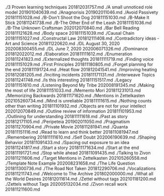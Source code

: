 ./3 Proven learning techniques  201812031757.md
./A small unnoticed role model 201901040639.md
./Anagnorisis 201902011046.md
./Avoid Passivety 201811151028.md
./B-Don't Shoot the Dog 201811151030.md
./B-Make It Stick 201811241738.md
./B-The Other End of the Leash 201811151036.md
./B-The Unknown Craftsman 202012070840.md
./Bar Bell Reading 201811121628.md
./Body space 201811151039.md
./Causal Chain 201811151027.md
./Constructal Law 201812111408.md
./Contradictory ideas - Art and Science 201811220620.md
./DL August 30, 2020 202008300455.md
./DL June 7, 2020 202006071326.md
./Dominance 201812022012.md
./Elaboration 201811111612.md
./Enumeration 201811241823.md
./Externalized thoughts 201811111719.md
./Finding voice 201811151029.md
./First Principles 201811180805.md
./Forget planning for the end 201811191724.md
./Heat flow 201812041541.md
./Improving heating 201812081205.md
./Inciting incidents 201811171131.md
./Interweave Topics 201811241748.md
./Is this interesting 201811151517.md
./Legacy 201811151610.md
./Listening Beyond My Tribe 202008191345.md
./Making the most of life 201811151033.md
./Memento Mori 201811231013.md
./Memorizing Backwards 201811171620.md
./Mentions in Zettelkasten 202105260734.md
./Mind is unreliable 201811111615.md
./Nothing counts other than writing 201811101932.md
./Objects are not for your intellect 202012070849.md
./Outline review of information 201811101953.md
./Outlining for understanding 201811111618.md
./Past as story 201812171105.md
./Peripeteia 201902011050.md
./Pragmatism 201811270904.md
./Private Movie 201811281941.md
./Quanta 201811151116.md
./Read to learn and think better 201811081947.md
./Remembering 201811111610.md
./Self Doubt 202006190639.md
./Shaping Behavior 201811091433.md
./Spacing out exposure to an idea 201811241817.md
./Start a story  201811171634.md
./Start at the end 201811191721.md
./Stop while ahead 201811091435.md
./Talking to Zivon 201811211606.md
./Target Mentions in Zettelkasten 202105260558.md
./Template Note Example 202008231658.md
./The Life Question 201811300736.md
./The Road Not Taken 201812290706.md
./Vocalizations 201811211743.md
./Welcome to The Archive 201802000000.md
./What all the World Desires 201812011614.md
./Zettel without tags 202101181200.md
./Zettels without Tags 202005132034.md
./Zivon recall work 201811211600.md
